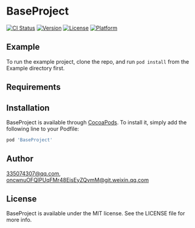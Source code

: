 # BaseProject

[![CI Status](https://img.shields.io/travis/335074307@qq.com/BaseProject.svg?style=flat)](https://travis-ci.org/335074307@qq.com/BaseProject)
[![Version](https://img.shields.io/cocoapods/v/BaseProject.svg?style=flat)](https://cocoapods.org/pods/BaseProject)
[![License](https://img.shields.io/cocoapods/l/BaseProject.svg?style=flat)](https://cocoapods.org/pods/BaseProject)
[![Platform](https://img.shields.io/cocoapods/p/BaseProject.svg?style=flat)](https://cocoapods.org/pods/BaseProject)

## Example

To run the example project, clone the repo, and run `pod install` from the Example directory first.

## Requirements

## Installation

BaseProject is available through [CocoaPods](https://cocoapods.org). To install
it, simply add the following line to your Podfile:

```ruby
pod 'BaseProject'
```

## Author

335074307@qq.com, oncwnuOFQIPUqFMr48EisEyZQvmM@git.weixin.qq.com

## License

BaseProject is available under the MIT license. See the LICENSE file for more info.
